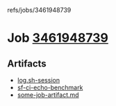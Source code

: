 refs/jobs/3461948739

# Job [3461948739](https://github.com/rokmoln/support-firecloud/runs/3461948739?check_suite_focus=true)

## Artifacts

* [log.sh-session](log.sh-session)
* [sf-ci-echo-benchmark](sf-ci-echo-benchmark)
* [some-job-artifact.md](some-job-artifact.md)


